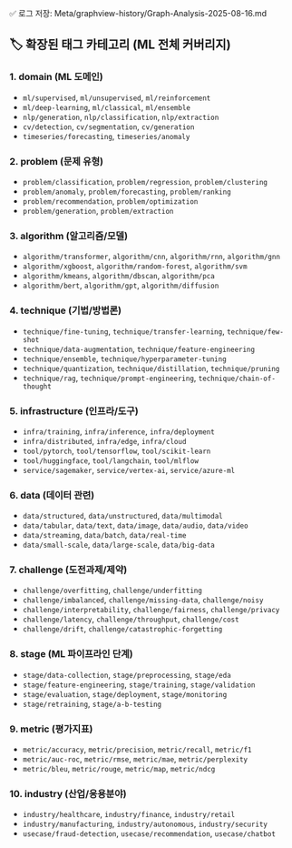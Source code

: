 ✅ 로그 저장: Meta/graphview-history/Graph-Analysis-2025-08-16.md
## 🏷️ 확장된 태그 카테고리 (ML 전체 커버리지)

### 1. **domain** (ML 도메인)
- `ml/supervised`, `ml/unsupervised`, `ml/reinforcement`
- `ml/deep-learning`, `ml/classical`, `ml/ensemble`
- `nlp/generation`, `nlp/classification`, `nlp/extraction`
- `cv/detection`, `cv/segmentation`, `cv/generation`
- `timeseries/forecasting`, `timeseries/anomaly`

### 2. **problem** (문제 유형)
- `problem/classification`, `problem/regression`, `problem/clustering`
- `problem/anomaly`, `problem/forecasting`, `problem/ranking`
- `problem/recommendation`, `problem/optimization`
- `problem/generation`, `problem/extraction`

### 3. **algorithm** (알고리즘/모델)
- `algorithm/transformer`, `algorithm/cnn`, `algorithm/rnn`, `algorithm/gnn`
- `algorithm/xgboost`, `algorithm/random-forest`, `algorithm/svm`
- `algorithm/kmeans`, `algorithm/dbscan`, `algorithm/pca`
- `algorithm/bert`, `algorithm/gpt`, `algorithm/diffusion`

### 4. **technique** (기법/방법론)
- `technique/fine-tuning`, `technique/transfer-learning`, `technique/few-shot`
- `technique/data-augmentation`, `technique/feature-engineering`
- `technique/ensemble`, `technique/hyperparameter-tuning`
- `technique/quantization`, `technique/distillation`, `technique/pruning`
- `technique/rag`, `technique/prompt-engineering`, `technique/chain-of-thought`

### 5. **infrastructure** (인프라/도구)
- `infra/training`, `infra/inference`, `infra/deployment`
- `infra/distributed`, `infra/edge`, `infra/cloud`
- `tool/pytorch`, `tool/tensorflow`, `tool/scikit-learn`
- `tool/huggingface`, `tool/langchain`, `tool/mlflow`
- `service/sagemaker`, `service/vertex-ai`, `service/azure-ml`

### 6. **data** (데이터 관련)
- `data/structured`, `data/unstructured`, `data/multimodal`
- `data/tabular`, `data/text`, `data/image`, `data/audio`, `data/video`
- `data/streaming`, `data/batch`, `data/real-time`
- `data/small-scale`, `data/large-scale`, `data/big-data`

### 7. **challenge** (도전과제/제약)
- `challenge/overfitting`, `challenge/underfitting`
- `challenge/imbalanced`, `challenge/missing-data`, `challenge/noisy`
- `challenge/interpretability`, `challenge/fairness`, `challenge/privacy`
- `challenge/latency`, `challenge/throughput`, `challenge/cost`
- `challenge/drift`, `challenge/catastrophic-forgetting`

### 8. **stage** (ML 파이프라인 단계)
- `stage/data-collection`, `stage/preprocessing`, `stage/eda`
- `stage/feature-engineering`, `stage/training`, `stage/validation`
- `stage/evaluation`, `stage/deployment`, `stage/monitoring`
- `stage/retraining`, `stage/a-b-testing`

### 9. **metric** (평가지표)
- `metric/accuracy`, `metric/precision`, `metric/recall`, `metric/f1`
- `metric/auc-roc`, `metric/rmse`, `metric/mae`, `metric/perplexity`
- `metric/bleu`, `metric/rouge`, `metric/map`, `metric/ndcg`

### 10. **industry** (산업/응용분야)
- `industry/healthcare`, `industry/finance`, `industry/retail`
- `industry/manufacturing`, `industry/autonomous`, `industry/security`
- `usecase/fraud-detection`, `usecase/recommendation`, `usecase/chatbot`